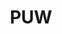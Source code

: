 ---
layout: default
title: PUW
parent: Projects
nav_order: 1
nav_exclude: true
search_exclude: true
robots: noindex
---